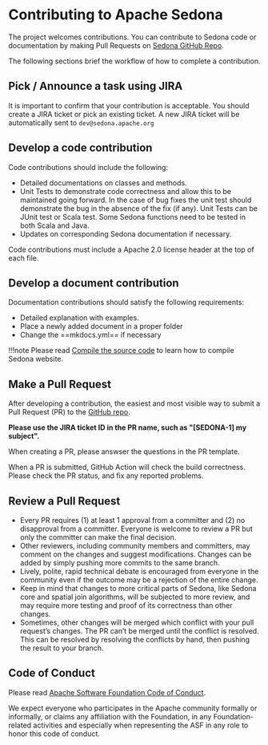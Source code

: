 # Contributing to Apache Sedona

The project welcomes contributions. You can contribute to Sedona code or documentation by making Pull Requests on [Sedona GitHub Repo](https://github.com/apache/sedona).

The following sections brief the workflow of how to complete a contribution.

## Pick / Announce a task using JIRA

It is important to confirm that your contribution is acceptable. You should create a JIRA ticket or pick an existing ticket. A new JIRA ticket will be automatically sent to `dev@sedona.apache.org`

## Develop a code contribution

Code contributions should include the following:

* Detailed documentations on classes and methods.
* Unit Tests to demonstrate code correctness and allow this to be maintained going forward.  In the case of bug fixes the unit test should demonstrate the bug in the absence of the fix (if any).  Unit Tests can be JUnit test or Scala test. Some Sedona functions need to be tested in both Scala and Java.
* Updates on corresponding Sedona documentation if necessary.

Code contributions must include a Apache 2.0 license header at the top of each file.

## Develop a document contribution

Documentation contributions should satisfy the following requirements:

* Detailed explanation with examples.
* Place a newly added document in a proper folder
* Change the ==mkdocs.yml== if necessary

!!!note
	Please read [Compile the source code](../setup/compile.md#compile-the-documentation) to learn how to compile Sedona website.

## Make a Pull Request

After developing a contribution, the easiest and most visible way to submit a Pull Request (PR) to the [GitHub repo](https://github.com/apache/sedona).

**Please use the JIRA ticket ID in the PR name, such as "[SEDONA-1] my subject".**

When creating a PR, please answser the questions in the PR template.

When a PR is submitted, GitHub Action will check the build correctness. Please check the PR status, and fix any reported problems.

## Review a Pull Request

* Every PR requires (1) at least 1 approval from a committer and (2) no disapproval from a committer. Everyone is welcome to review a PR but only the committer can make the final decision.
* Other reviewers, including community members and committers, may comment on the changes and suggest modifications. Changes can be added by simply pushing more commits to the same branch.
* Lively, polite, rapid technical debate is encouraged from everyone in the community even if the outcome may be a rejection of the entire change.
* Keep in mind that changes to more critical parts of Sedona, like Sedona core and spatial join algorithms, will be subjected to more review, and may require more testing and proof of its correctness than other changes.
* Sometimes, other changes will be merged which conflict with your pull request’s changes. The PR can’t be merged until the conflict is resolved. This can be resolved by resolving the conflicts by hand, then pushing the result to your branch.

## Code of Conduct

Please read [Apache Software Foundation Code of Conduct](https://www.apache.org/foundation/policies/conduct.html).

We expect everyone who participates in the Apache community formally or informally, or claims any affiliation with the Foundation, in any Foundation-related activities and especially when representing the ASF in any role to honor this code of conduct.

